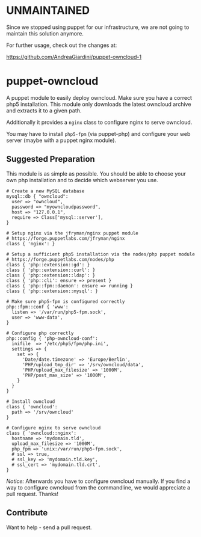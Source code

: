 # UNMAINTAINED

Since we stopped using puppet for our infrastructure, we are not going to 
maintain this solution anymore.

For further usage, check out the changes at:

https://github.com/AndreaGiardini/puppet-owncloud-1

# puppet-owncloud

A puppet module to easily deploy owncloud. Make sure you have a
correct php5 installation. This module only downloads the latest
owncloud archive and extracts it to a given path.

Additionally it provides a `nginx` class to configure nginx to serve
owncloud.

You may have to install `php5-fpm` (via puppet-php) and configure your
web server (maybe with a puppet nginx module).

## Suggested Preparation

This module is as simple as possible. You should be able to choose
your own php installation and to decide which webserver you use.

```
# Create a new MySQL database
mysql::db { "owncloud":
  user => "owncloud",
  password => "myowncloudpassword",
  host => "127.0.0.1",
  require => Class['mysql::server'],
}

# Setup nginx via the jfryman/nginx puppet module
# https://forge.puppetlabs.com/jfryman/nginx
class { 'nginx': }

# Setup a sufficient php5 installation via the nodes/php puppet module
# https://forge.puppetlabs.com/nodes/php
class { 'php::extension::gd': }
class { 'php::extension::curl': }
class { 'php::extension::ldap': }
class { 'php::cli': ensure => present }
class { 'php::fpm::daemon': ensure => running }
class { 'php::extension::mysql': }

# Make sure php5-fpm is configured correctly
php::fpm::conf { 'www':
  listen => '/var/run/php5-fpm.sock',
  user => 'www-data',
}

# Configure php correctly
php::config { 'php-owncloud-conf':
  inifile  => '/etc/php5/fpm/php.ini',
  settings => {
    set => {
      'Date/date.timezone' => 'Europe/Berlin',
      'PHP/upload_tmp_dir' => '/srv/owncloud/data',
      'PHP/upload_max_filesize' => '1000M',
      'PHP/post_max_size' => '1000M',
    }
  }
}

# Install owncloud
class { 'owncloud':
  path => '/srv/owncloud'
}

# Configure nginx to serve owncloud
class { 'owncloud::nginx':
  hostname => 'mydomain.tld',
  upload_max_filesize => '1000M',
  php_fpm => 'unix:/var/run/php5-fpm.sock',
  # ssl => true,
  # ssl_key => 'mydomain.tld.key',
  # ssl_cert => 'mydomain.tld.crt',
}
```

*Notice:* Afterwards you have to configure owncloud manually. If you
 find a way to configure owncloud from the commandline, we would
 appreciate a pull request. Thanks!

## Contribute

Want to help - send a pull request.
